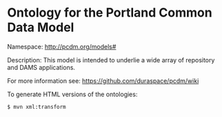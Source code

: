 # Ontology for the Portland Common Data Model

Namespace: http://pcdm.org/models#

Description: This model is intended to underlie a wide array of repository and DAMS applications.

For more information see: https://github.com/duraspace/pcdm/wiki

To generate HTML versions of the ontologies:

```sh
$ mvn xml:transform
```
